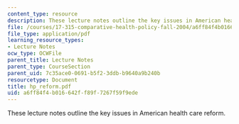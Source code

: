 ```yaml
---
content_type: resource
description: These lecture notes outline the key issues in American health care reform.
file: /courses/17-315-comparative-health-policy-fall-2004/a6ff84f4b016642ff89f7267f59f9ede_hp_reform.pdf
file_type: application/pdf
learning_resource_types:
- Lecture Notes
ocw_type: OCWFile
parent_title: Lecture Notes
parent_type: CourseSection
parent_uid: 7c35ace0-0691-b5f2-3ddb-b9640a9b240b
resourcetype: Document
title: hp_reform.pdf
uid: a6ff84f4-b016-642f-f89f-7267f59f9ede
---
```

These lecture notes outline the key issues in American health care reform.


